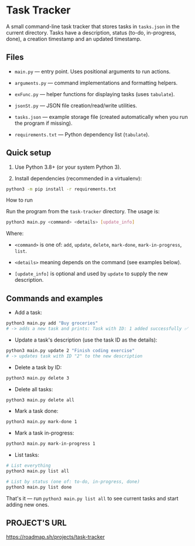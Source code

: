 # Task Tracker

A small command-line task tracker that stores tasks in `tasks.json` in the current directory. Tasks have a description, status (to-do, in-progress, done), a creation timestamp and an updated timestamp.

## Files

- `main.py` — entry point. Uses positional arguments to run actions.

- `arguments.py` — command implementations and formatting helpers.

- `exFunc.py` — helper functions for displaying tasks (uses `tabulate`).

- `jsonSt.py` — JSON file creation/read/write utilities.

- `tasks.json` — example storage file (created automatically when you run the program if missing).

- `requirements.txt` — Python dependency list (`tabulate`).

## Quick setup

1. Use Python 3.8+ (or your system Python 3).

2. Install dependencies (recommended in a virtualenv):

```bash
python3 -m pip install -r requirements.txt
```

How to run

Run the program from the `task-tracker` directory. The usage is:

```bash
python3 main.py <command> <details> [update_info]
```

Where:

- `<command>` is one of: `add`, `update`, `delete`, `mark-done`, `mark-in-progress`, `list`.

- `<details>` meaning depends on the command (see examples below).

- `[update_info]` is optional and used by `update` to supply the new description.

## Commands and examples

- Add a task:

```bash
python3 main.py add "Buy groceries"
# -> adds a new task and prints: Task with ID: 1 added successfully ✅
```

- Update a task's description (use the task ID as the details):

```bash
python3 main.py update 2 "Finish coding exercise"
# -> updates task with ID "2" to the new description
```

- Delete a task by ID:

```bash
python3 main.py delete 3
```

- Delete all tasks:

```bash
python3 main.py delete all
```

- Mark a task done:

```bash
python3 main.py mark-done 1
```

- Mark a task in-progress:

```bash
python3 main.py mark-in-progress 1
```

- List tasks:

```bash
# List everything
python3 main.py list all

# List by status (one of: to-do, in-progress, done)
python3 main.py list done
```

That's it — run `python3 main.py list all` to see current tasks and start adding new ones.

## PROJECT'S URL

<https://roadmap.sh/projects/task-tracker>

